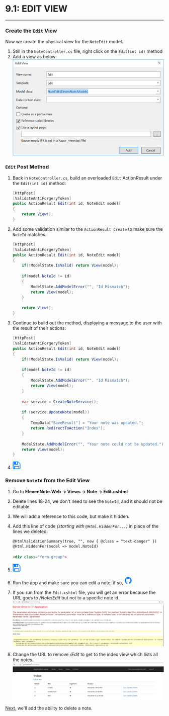 # 9.1: EDIT VIEW
---
### Create the `Edit` View
Now we create the physical view for the `NoteEdit` model.

1. Still in the `NoteController.cs` file, right click on the `Edit(int id)` method
2. Add a view as below:
![Edit View](../assets/9.1-A.png)

### `Edit` Post Method
1. Back in `NoteController.cs`, build an overloaded `Edit` ActionResult under the `Edit(int id)` method:

    ```cs
    [HttpPost]
    [ValidateAntiForgeryToken]
    public ActionResult Edit(int id, NoteEdit model)
    {
        return View();
    }
    ```
2. Add some validation similar to the `ActionResult Create` to make sure the `NoteId` matches:

    ```cs
    [HttpPost]
    [ValidateAntiForgeryToken]
    public ActionResult Edit(int id, NoteEdit model)
    {
        if(!ModelState.IsValid) return View(model);

        if(model.NoteId != id)
        {
            ModelState.AddModelError("", "Id Mismatch");
            return View(model);
        }

        return View();
    }
    ``` 
3. Continue to build out the method, displaying a message to the user with the result of their actions:

    ```cs
    [HttpPost]
    [ValidateAntiForgeryToken]
    public ActionResult Edit(int id, NoteEdit model)
    {
        if(!ModelState.IsValid) return View(model);

        if(model.NoteId != id)
        {
            ModelState.AddModelError("", "Id Mismatch");
            return View(model);
        }

        var service = CreateNoteService();

        if (service.UpdateNote(model))
        {
            TempData["SaveResult"] = "Your note was updated.";
            return RedirectToAction("Index");
        }

        ModelState.AddModelError("", "Your note could not be updated.");
        return View(model);
    }
    ```
4. ![Save](../assets/font-awesome-save.png)

### Remove `NoteId` from the Edit View
1. Go to **ElevenNote.Web -> Views -> Note -> Edit.cshtml**
2. Delete lines 18-24, we don't need to see the `NoteId`, and it should not be editable.
3. We will add a reference to this code, but make it hidden.
4. Add this line of code *(starting with `@Html.HiddenFor...`)* in place of the lines we deleted:

    ```html
    @HtmlValidationSummary(true, "", new { @class = "text-danger" })
    @Html.HiddenFor(model => model.NoteId)

    <div class="form-group">

    ```
5. ![Save](../assets/font-awesome-save.png)
6. Run the app and make sure you can edit a note, if so, ![Git](../assets/devicons_github_badge.png)
7. If you run from the `Edit.cshtml` file, you will get an error because the URL goes to */Note/Edit* but not to a specific note id.
![Error](../assets/9.1-Error.PNG)
8. Change the URL to remove */Edit* to get to the index view which lists all the notes.
![Index](../assets/9.1-Index.PNG)

[Next,](../10-NoteDelete/10.0-NoteDelete.md) we'll add the ability to delete a note.
  